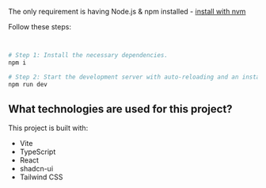 The only requirement is having Node.js & npm installed - [install with nvm](https://github.com/nvm-sh/nvm#installing-and-updating)

Follow these steps:

```sh


# Step 1: Install the necessary dependencies.
npm i

# Step 2: Start the development server with auto-reloading and an instant preview.
npm run dev
```

## What technologies are used for this project?

This project is built with:

- Vite
- TypeScript
- React
- shadcn-ui
- Tailwind CSS

